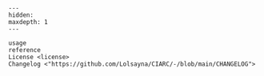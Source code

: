 ```{include} ../README.md

```

```{toctree}
---
hidden:
maxdepth: 1
---

usage
reference
License <license>
Changelog <"https://github.com/Lolsayna/CIARC/-/blob/main/CHANGELOG">
```
